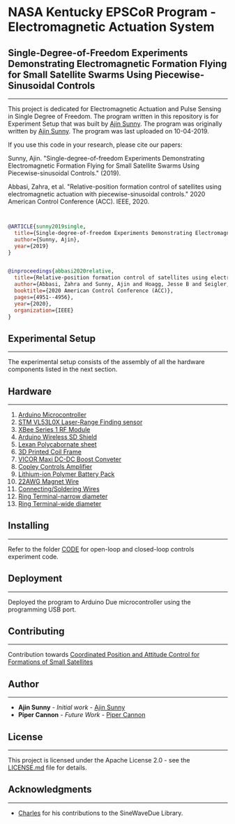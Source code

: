 # NASA Kentucky EPSCoR Program - Electromagnetic Actuation System

## Single-Degree-of-Freedom Experiments Demonstrating Electromagnetic Formation Flying for Small Satellite Swarms Using Piecewise-Sinusoidal Controls
---
This project is dedicated for Electromagnetic Actuation and Pulse Sensing in Single Degree of Freedom. The program written in this repository is for Experiment Setup that was built by [Ajin Sunny](https://github.com/ajinsunny). The program was originally written by [Ajin Sunny](https://github.com/ajinsunny). The program was last uploaded on 10-04-2019. 

If you use this code in your research, please cite our papers:

Sunny, Ajin. "Single-degree-of-freedom Experiments Demonstrating Electromagnetic Formation Flying for Small Satellite Swarms Using Piecewise-sinusoidal Controls." (2019).

Abbasi, Zahra, et al. "Relative-position formation control of satellites using electromagnetic actuation with piecewise-sinusoidal controls." 2020 American Control Conference (ACC). IEEE, 2020.

```bibtex


@ARTICLE{sunny2019single,
  title={Single-degree-of-freedom Experiments Demonstrating Electromagnetic Formation Flying for Small Satellite Swarms Using Piecewise-sinusoidal Controls},
  author={Sunny, Ajin},
  year={2019}
}


@inproceedings{abbasi2020relative,
  title={Relative-position formation control of satellites using electromagnetic actuation with piecewise-sinusoidal controls},
  author={Abbasi, Zahra and Sunny, Ajin and Hoagg, Jesse B and Seigler, T Michael},
  booktitle={2020 American Control Conference (ACC)},
  pages={4951--4956},
  year={2020},
  organization={IEEE}
}

```

## Experimental Setup 
---
The experimental setup consists of the assembly of all the hardware components listed in the next section.

## Hardware
---
1. [Arduino Microcontroller](https://store.arduino.cc/usa/due)
2. [STM VL53L0X Laser-Range Finding sensor](https://www.dfrobot.com/product-1706.html)
3. [XBee Series 1 RF Module](https://www.sparkfun.com/products/retired/8665)
4. [Arduino Wireless SD Shield](https://store.arduino.cc/usa/arduino-wireless-sd-shield)
5. [Lexan Polycabornate sheet](https://www.lowes.com/pd/LEXAN-Clear-Polycarbonate-Sheet/3143465) 
6. [3D Printed Coil Frame](https://www.amazon.com/Printer-Filament-Dimensional-Accuracy-2-2lbs/dp/B07CZ5CPXF/ref=sr_1_2_sspa?crid=32P5JQFB26J68&keywords=pla+filament&qid=1575748474&sprefix=PLA+fil%2Caps%2C178&sr=8-2-spons&psc=1&spLa=ZW5jcnlwdGVkUXVhbGlmaWVyPUExR1E1M0VFM09RTVIxJmVuY3J5cHRlZElkPUEwMTU0MDgzMTVVRktIWE9QTDNRWiZlbmNyeXB0ZWRBZElkPUEwNDEwOTQxVERWMUxUV1dMRkdWJndpZGdldE5hbWU9c3BfYXRmJmFjdGlvbj1jbGlja1JlZGlyZWN0JmRvTm90TG9nQ2xpY2s9dHJ1ZQ==) 
7. [VICOR Maxi DC-DC Boost Conveter](http://www.vicorpower.com/dc-dc-converters-board-mount/high-density-dc-dc-converters)
8. [Copley Controls Amplifier](http://copley-controls.industrialpartner.com/products-4/4122z.htm) 
9. [Lithium-ion Polymer Battery Pack](https://www.amazon.com/Floureon-Li-Polymer-Connector-Helicopter-Quadcopter/dp/B00LZKHNG8/ref=sr_1_2?crid=2XDO77LFBE7RI&keywords=floureon+3s+11.1v+25c&qid=1575748673&sprefix=floureon+3s+%2Caps%2C184&sr=8-2)
10. [22AWG Magnet Wire](https://www.amazon.com/Remington-Industries-22SNSP-Enameled-Diameter/dp/B01BD80T6M/ref=sr_1_1?keywords=22SNSP&qid=1575748701&sr=8-1) 
11. [Connecting/Soldering Wires](https://www.amazon.com/HGMZZQ-Solder-Electrical-Soldering-0-6mm-0-22lbs/dp/B07BGW4245/ref=sr_1_1_sspa?keywords=solder&qid=1575748733&sr=8-1-spons&psc=1&spLa=ZW5jcnlwdGVkUXVhbGlmaWVyPUFBNkk5MTZYTFBENk8mZW5jcnlwdGVkSWQ9QTA2OTMwNzIxODdWT1VRTTIzOVlSJmVuY3J5cHRlZEFkSWQ9QTA2MDc2MDczTEhTM1MzN1BJWlVSJndpZGdldE5hbWU9c3BfYXRmJmFjdGlvbj1jbGlja1JlZGlyZWN0JmRvTm90TG9nQ2xpY2s9dHJ1ZQ==)
12. [Ring Terminal-narrow diameter](https://www.digikey.com/products/en?keywords=328377-ND)
13. [Ring Terminal-wide diameter](https://www.digikey.com/products/en?keywords=A09071-ND)

## Installing
---
Refer to the folder [CODE](https://github.com/ajinsunny/Single-Degree-of-Freedom-Experiments-Demonstrating-Electromagnetic-Formation-Flying-for-Small-Satell/tree/master/src_code) for open-loop and closed-loop controls experiment code.

## Deployment
---
Deployed the program to Arduino Due microcontroller using the programming USB port. 

## Contributing
---
Contribution towards [Coordinated Position and Attitude Control for Formations of Small Satellites](https://uknow.uky.edu/research/nasa-kentucky-epscor-program-receives-850000-new-awards)


## Author
---
* **Ajin Sunny** - *Initial work* - [Ajin Sunny](https://github.com/ajinsunny)
* **Piper Cannon** - *Future Work* - [Piper Cannon](https://github.com/pipercannon)

## License
---
This project is licensed under the Apache License 2.0 - see the [LICENSE.md](LICENSE.md) file for details.

## Acknowledgments
---
* [Charles](https://github.com/cmasenas/) for his contributions to the SineWaveDue Library.

